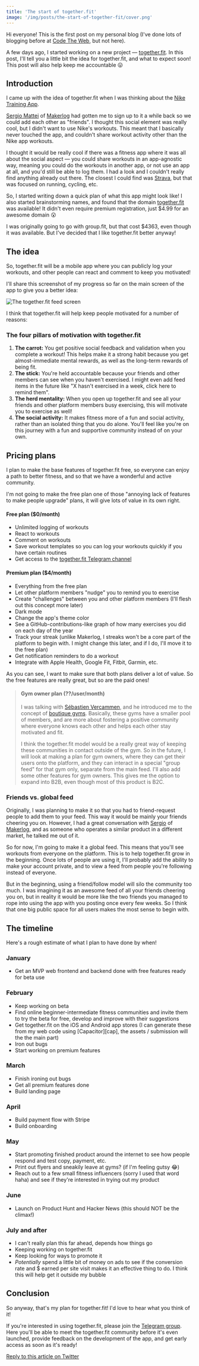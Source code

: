 ```yaml
---
title: 'The start of together.fit'
image: '/img/posts/the-start-of-together-fit/cover.png'
---
```


Hi everyone! This is the first post on my personal blog (I've done lots of blogging before at [Code The Web][ctw], but not here).

A few days ago, I started working on a new project &mdash; [together.fit][tf]. In this post, I'll tell you a little bit the idea for together.fit, and what to expect soon! This post will also help keep me accountable 😛

## Introduction
I came up with the idea of together.fit when I was thinking about the [Nike Training App][ntc].

[Sergio Mattei][sergio] of [Makerlog][ml] had gotten me to sign up to it a while back so we could add each other as "friends". I thought this social element was really cool, but I didn't want to use Nike's workouts. This meant that I basically never touched the app, and couldn't share workout activity other than the Nike app workouts.

I thought it would be really cool if there was a fitness app where it was all about the social aspect — you could share workouts in an app-agnostic way, meaning you could do the workouts in another app, or not use an app at all, and you'd still be able to log them. I had a look and I couldn't really find anything already out there. The closest I could find was [Strava][strava], but that was focused on running, cycling, etc.

So, I started writing down a quick plan of what this app might look like! I also started brainstorming names, and found that the domain [together.fit][tf] was available! It didn't even require premium registration, just $4.99 for an awesome domain 😮

I was originally going to go with group.fit, but that cost $4363, even though it was available. But I've decided that I like together.fit better anyway!

## The idea
So, together.fit will be a mobile app where you can publicly log your workouts, and other people can react and comment to keep you motivated!

I'll share this screenshot of my progress so far on the main screen of the app to give you a better idea:

![The together.fit feed screen][feed]

I think that together.fit will help keep people motivated for a number of reasons:

### The four pillars of motivation with together.fit

1. **The carrot:** You get positive social feedback and validation when you complete a workout! This helps make it a strong habit because you get almost-immediate mental rewards, as well as the long-term rewards of being fit.
2. **The stick:** You're held accountable because your friends and other members can see when you haven't exercised. I might even add feed items in the future like "X hasn't exercised in a week, click here to remind them".
3. **The herd mentality:** When you open up together.fit and see all your friends and other platform members busy exercising, this will motivate you to exercise as well!
4. **The social activity:** It makes fitness more of a fun and social activity, rather than an isolated thing that you do alone. You'll feel like you're on this journey with a fun and supportive community instead of on your own.

## Pricing plans

I plan to make the base features of together.fit free, so everyone can enjoy a path to better fitness, and so that we have a wonderful and active community.

I'm not going to make the free plan one of those "annoying lack of features to make people upgrade" plans, it will give lots of value in its own right.

#### Free plan ($0/month)
- Unlimited logging of workouts
- React to workouts
- Comment on workouts
- Save workout templates so you can log your workouts quickly if you have certain routines
- Get access to the [together.fit Telegram channel][tg]

#### Premium plan ($4/month)
- Everything from the free plan
- Let other platform members "nudge" you to remind you to exercise
- Create "challenges" between you and other platform members (I'll flesh out this concept more later)
- Dark mode
- Change the app's theme color
- See a GitHub-contributions-like graph of how many exercises you did on each day of the year
- Track your streak (unlike Makerlog, I streaks won't be a core part of the platform to begin with. I might change this later, and if I do, I'll move it to the free plan)
- Get notification reminders to do a workout
- Integrate with Apple Health, Google Fit, Fitbit, Garmin, etc.

As you can see, I want to make sure that both plans deliver a lot of value. So the free features are really great, but so are the paid ones!

> #### Gym owner plan (??/user/month)
> I was talking with [Sébastien Vercammen][seb], and he introduced me to the concept of [boutique gyms][boutique]. Basically, these gyms have a smaller pool of members, and are more about fostering a positive community where everyone knows each other and helps each other stay motivated and fit.
>
> I think the together.fit model would be a really great way of keeping these communities in contact outside of the gym. So in the future, I will look at making a plan for gym owners, where they can get their users onto the platform, and they can interact in a special "group feed" for that gym only, separate from the main feed. I'll also add some other features for gym owners. This gives me the option to expand into B2B, even though most of this product is B2C.

### Friends vs. global feed
Originally, I was planning to make it so that you had to friend-request people to add them to your feed. This way it would be mainly your friends cheering you on. However, I had a great conversation with [Sergio][sergio] of [Makerlog][ml], and as someone who operates a similar product in a different market, he talked me out of it.

So for now, I'm going to make it a global feed. This means that you'll see workouts from everyone on the platform. This is to help together.fit grow in the beginning. Once lots of people are using it, I'll probably add the ability to make your account private, and to view a feed from people you're following instead of everyone.

But in the beginning, using a friend/follow model will silo the community too much. I was imagining it as an awesome feed of all your friends cheering you on, but in reality it would be more like the two friends you managed to rope into using the app with you posting once every few weeks. So I think that one big public space for all users makes the most sense to begin with.

## The timeline

Here's a rough estimate of what I plan to have done by when!

### January

- Get an MVP web frontend and backend done with free features ready for beta use

### February
- Keep working on beta
- Find online beginner-intermediate fitness communities and invite them to try the beta for free, develop and improve with their suggestions
- Get together.fit on the iOS and Android app stores (I can generate these from my web code using [Capacitor][cap], the assets / submission will the the main part)
- Iron out bugs
- Start working on premium features

### March
- Finish ironing out bugs
- Get all premium features done
- Build landing page

### April
- Build payment flow with Stripe
- Build onboarding

### May
- Start promoting finished product around the internet to see how people respond and test copy, payment, etc.
- Print out flyers and sneakily leave at gyms? (if I'm feeling gutsy 😂)
- Reach out to a few small fitness influencers (sorry I used that word haha) and see if they're interested in trying out my product

### June
- Launch on Product Hunt and Hacker News (this should NOT be the climax!)

### July and after
- I can't really plan this far ahead, depends how things go
- Keeping working on together.fit
- Keep looking for ways to promote it
- *Potentially* spend a little bit of money on ads to see if the conversion rate and $ earned per site visit makes it an effective thing to do. I think this will help get it outside my bubble

## Conclusion
So anyway, that's my plan for together.fit! I'd love to hear what you think of it!

If you're interested in using together.fit, please join the [Telegram group][tg]. Here you'll be able to meet the together.fit community before it's even launched, provide feedback on the development of the app, and get early access as soon as it's ready!

[Reply to this article on Twitter][discuss]

[tf]: https://together.fit
[app]: https://app.together.fit
[ctw]: https://codetheweb.blog
[ntc]: https://apps.apple.com/au/app/nike-training-club/id301521403
[sergio]: https://sergiomattei.com
[ml]: https://getmakerlog.com
[strava]: https://strava.com
[tg]: https://t.me/TogetherDotFit
[seb]: https://twitter.com/sebvercammen
[boutique]: https://blog.lifefitness.com/boutique-gyms-part-I-what-they-are-and-why-they-are-gaining-steam
[discuss]: https://twitter.com/Booligoosh/status/1215514081794256896


[feed]: /img/posts/the-start-of-together-fit/feed.png